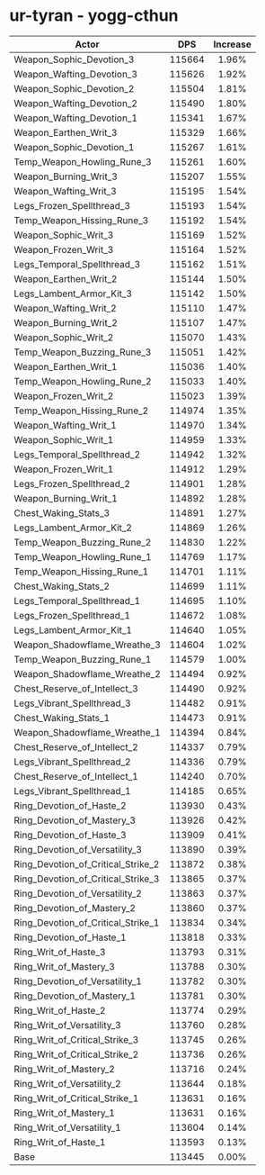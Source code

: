 # ur-tyran - yogg-cthun
| Actor | DPS | Increase |
|---|:---:|:---:|
|Weapon_Sophic_Devotion_3|115664|1.96%|
|Weapon_Wafting_Devotion_3|115626|1.92%|
|Weapon_Sophic_Devotion_2|115504|1.81%|
|Weapon_Wafting_Devotion_2|115490|1.80%|
|Weapon_Wafting_Devotion_1|115341|1.67%|
|Weapon_Earthen_Writ_3|115329|1.66%|
|Weapon_Sophic_Devotion_1|115267|1.61%|
|Temp_Weapon_Howling_Rune_3|115261|1.60%|
|Weapon_Burning_Writ_3|115207|1.55%|
|Weapon_Wafting_Writ_3|115195|1.54%|
|Legs_Frozen_Spellthread_3|115193|1.54%|
|Temp_Weapon_Hissing_Rune_3|115192|1.54%|
|Weapon_Sophic_Writ_3|115169|1.52%|
|Weapon_Frozen_Writ_3|115164|1.52%|
|Legs_Temporal_Spellthread_3|115162|1.51%|
|Weapon_Earthen_Writ_2|115144|1.50%|
|Legs_Lambent_Armor_Kit_3|115142|1.50%|
|Weapon_Wafting_Writ_2|115110|1.47%|
|Weapon_Burning_Writ_2|115107|1.47%|
|Weapon_Sophic_Writ_2|115070|1.43%|
|Temp_Weapon_Buzzing_Rune_3|115051|1.42%|
|Weapon_Earthen_Writ_1|115036|1.40%|
|Temp_Weapon_Howling_Rune_2|115033|1.40%|
|Weapon_Frozen_Writ_2|115023|1.39%|
|Temp_Weapon_Hissing_Rune_2|114974|1.35%|
|Weapon_Wafting_Writ_1|114970|1.34%|
|Weapon_Sophic_Writ_1|114959|1.33%|
|Legs_Temporal_Spellthread_2|114942|1.32%|
|Weapon_Frozen_Writ_1|114912|1.29%|
|Legs_Frozen_Spellthread_2|114901|1.28%|
|Weapon_Burning_Writ_1|114892|1.28%|
|Chest_Waking_Stats_3|114891|1.27%|
|Legs_Lambent_Armor_Kit_2|114869|1.26%|
|Temp_Weapon_Buzzing_Rune_2|114830|1.22%|
|Temp_Weapon_Howling_Rune_1|114769|1.17%|
|Temp_Weapon_Hissing_Rune_1|114701|1.11%|
|Chest_Waking_Stats_2|114699|1.11%|
|Legs_Temporal_Spellthread_1|114695|1.10%|
|Legs_Frozen_Spellthread_1|114672|1.08%|
|Legs_Lambent_Armor_Kit_1|114640|1.05%|
|Weapon_Shadowflame_Wreathe_3|114604|1.02%|
|Temp_Weapon_Buzzing_Rune_1|114579|1.00%|
|Weapon_Shadowflame_Wreathe_2|114494|0.92%|
|Chest_Reserve_of_Intellect_3|114490|0.92%|
|Legs_Vibrant_Spellthread_3|114482|0.91%|
|Chest_Waking_Stats_1|114473|0.91%|
|Weapon_Shadowflame_Wreathe_1|114394|0.84%|
|Chest_Reserve_of_Intellect_2|114337|0.79%|
|Legs_Vibrant_Spellthread_2|114336|0.79%|
|Chest_Reserve_of_Intellect_1|114240|0.70%|
|Legs_Vibrant_Spellthread_1|114185|0.65%|
|Ring_Devotion_of_Haste_2|113930|0.43%|
|Ring_Devotion_of_Mastery_3|113926|0.42%|
|Ring_Devotion_of_Haste_3|113909|0.41%|
|Ring_Devotion_of_Versatility_3|113890|0.39%|
|Ring_Devotion_of_Critical_Strike_2|113872|0.38%|
|Ring_Devotion_of_Critical_Strike_3|113865|0.37%|
|Ring_Devotion_of_Versatility_2|113863|0.37%|
|Ring_Devotion_of_Mastery_2|113860|0.37%|
|Ring_Devotion_of_Critical_Strike_1|113834|0.34%|
|Ring_Devotion_of_Haste_1|113818|0.33%|
|Ring_Writ_of_Haste_3|113793|0.31%|
|Ring_Writ_of_Mastery_3|113788|0.30%|
|Ring_Devotion_of_Versatility_1|113782|0.30%|
|Ring_Devotion_of_Mastery_1|113781|0.30%|
|Ring_Writ_of_Haste_2|113774|0.29%|
|Ring_Writ_of_Versatility_3|113760|0.28%|
|Ring_Writ_of_Critical_Strike_3|113745|0.26%|
|Ring_Writ_of_Critical_Strike_2|113736|0.26%|
|Ring_Writ_of_Mastery_2|113716|0.24%|
|Ring_Writ_of_Versatility_2|113644|0.18%|
|Ring_Writ_of_Critical_Strike_1|113631|0.16%|
|Ring_Writ_of_Mastery_1|113631|0.16%|
|Ring_Writ_of_Versatility_1|113604|0.14%|
|Ring_Writ_of_Haste_1|113593|0.13%|
|Base|113445|0.00%|
